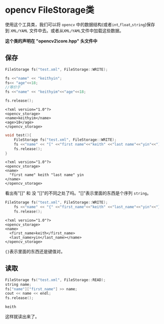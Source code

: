 # opencv  FileStorage类
使用这个工具类，我们可以将 `opencv` 中的数据结构(或者`int`,`float`,`string`)保存到 `XML/YAML` 文件中去。或者从`XML/YAML`文件中加载这些数据。

**这个类的声明在 "opencv2\core.hpp" 头文件中**

## 保存

```c
FileStorage fs("test.xml", FileStorage::WRITE);

fs <<"name" << "keithyin";
fs<< "age"<<18;
//等价于
fs <<"name" << "keithyim"<<"age"<<18;

fs.release();
```
```
<?xml version="1.0"?>
<opencv_storage>
<name>keithyim</name>
<age>18</age>
</opencv_storage>
```

```c
void test(){
	FileStorage fs("test.xml", FileStorage::WRITE);
	fs <<"name" << "[" <<"first name"<<"keith" <<"last name"<<"yin"<<"]";
	fs.release();
}
```

```
<?xml version="1.0"?>
<opencv_storage>
<name>
  "first name" keith "last name" yin
</name>
</opencv_storage>
```
看出有"[]" 和 没 "[]"的不同之处了吗。"[]"表示里面的东西是个序列 `string`。


```c
FileStorage fs("test.xml", FileStorage::WRITE);
	fs <<"name" << "{" <<"first_name"<<"keith" <<"last_name"<<"yin"<<"}";
	fs.release();
```
```
<?xml version="1.0"?>
<opencv_storage>
<name>
  <first_name>keith</first_name>
  <last_name>yin</last_name></name>
</opencv_storage>
```
`{}`表示里面的东西还是键值对。

## 读取
```c
FileStorage fs("test.xml", FileStorage::READ);
string name;
fs["name"]["first_name"] >> name;
cout << name << endl;
fs.release();
```
```
keith
```
这样就读出来了。
